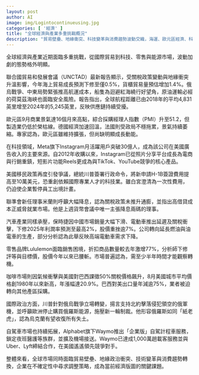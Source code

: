 ```yaml
---
layout: post
author: AI
image: img/Logintocontinueusing.jpg
categories: [ '經濟' ]
title: "全球經濟與產業多重挑戰概況"  
description: "貿易壁壘、地緣衝突、科技變革與消費趨勢波動交織，海運、歐元區經濟、科技業、汽車與零售等產業均面臨壓力，企業在不確定性中調整策略成為焦點"  "
---
```

全球經濟與產業近期面臨多重挑戰，從國際貿易到科技、零售與能源市場，波動加劇的態勢格外明顯。  

聯合國貿易和發展會議（UNCTAD）最新報告顯示，受關稅政策變動與地緣衝突升溫影響，今年海上貿易成長預測下修至僅0.5%，貨櫃貿易量預估增加1.4%。俄烏戰爭、中東局勢緊張推高航運成本，船隻為迴避紅海繞行好望角，原油運輸必經的荷莫茲海峽也面臨安全風險。報告指出，全球航程距離已由2018年的平均4,831英里增至2024年的5,245英里，反映供應鏈持續受擾。  

歐元區9月商業景氣達16個月來高點，綜合採購經理人指數（PMI）升至51.2，但製造業仍低於榮枯線。德國經濟加速回溫，法國則受政局不穩拖累，景氣持續萎縮。專家認為，歐元區雖維持擴張，但尚缺明顯成長動能。  

在科技領域，Meta旗下Instagram月活躍用戶突破30億人，成為該公司在美國廣告收入的主要來源。自2012年收購以來，Instagram已從照片分享平台成長為電商與行銷重鎮，短影片功能Reels更成為與TikTok、YouTube競爭的核心產品。  

美國移民政策再度引發爭議，總統川普簽署行政命令，將新申請H-1B簽證費用提高至10萬美元，恐重創依賴國際專業人才的科技業。雖白宮澄清為一次性費用，仍迫使企業暫停員工出境計畫。  

聯準會新任理事米蘭則呼籲大幅降息，認為關稅政策未推升通膨，並指出高借貸成本正威脅就業市場。他是上週貨幣會議中唯一主張降息兩碼的理事。  

汽車產業同樣承壓，保時捷因中國市場銷量大幅下滑、電動車推出延遲及關稅衝擊，下修2025年利潤率預測至最高2%，股價重挫逾7%。公司轉向延長燃油與油電車的生產，部分分析認為此舉反映高端電動車需求下降。  

零售品牌Lululemon面臨銷售困境，折扣商品數量較去年激增77%，分析師下修評等與目標價，股價今年以來已腰斬。市場普遍認為，需至少半年時間才能觀察轉機。  

咖啡市場則因氣候衝擊與美國對巴西課徵50%關稅價格飆升，8月美國城市平均價格創1980年以來新高，年漲幅達20.9%。巴西對美出口量年減逾75%，業者被迫轉向其他產區採購。  

國際政治方面，川普針對俄烏戰爭立場轉變，揚言支持北約擊落侵犯領空的俄軍機，並呼籲歐洲停止購買俄羅斯能源，施壓新一輪制裁。他形容俄羅斯如同「紙老虎」，認為烏克蘭有望收復所有失土。  

自駕車市場也持續拓展，Alphabet旗下Waymo推出「企業版」自駕計程車服務，鎖定夜班醫護等族群，並擴及機場接送。Waymo已達成1,000萬趟載客服務並與Uber、Lyft締結合作，在美國遙遙領先競爭對手。  

整體來看，全球市場同時面臨貿易壁壘、地緣政治衝突、技術變革與消費趨勢轉換，企業在不確定性中尋求調整策略，成為當前經濟版圖的關鍵課題。  